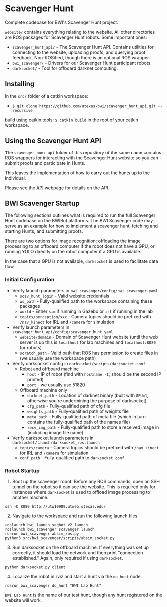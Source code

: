 # Scavenger Hunt

Complete codebase for BWI's Scavenger Hunt project.

`website/` contains everything relating to the website. All other directories
are ROS packages for Scavenger Hunt robots. Some important ones:

* `scavenger_hunt_api/` - The Scavenger Hunt API. Contains utilities for connecting
to the website, uploading proofs, and querying proof feedback. Non-ROSified,
though there is an optional ROS wrapper.
* `bwi_scavenger/` - Drivers for our Scavenger Hunt participant robots.
* `darksocket/` - Tool for offboard darknet computing.

## Installing

In the `src/` folder of a catkin workspace:

* `$ git clone https://github.com/utexas-bwi/scavenger_hunt_api.git --recursive` 

build using catkin tools; `$ catkin build` in the root of your catkin workspace.

## Using the Scavenger Hunt API 
The `scavenger_hunt_api` folder of this repository of the same name contains ROS wrappers for interacting with 
the Scavenger Hunt website so you can submit proofs and participate in Hunts. 

This leaves the implementation of how to carry out the hunts up to the individual.

Please see the [API](https://scavenger-hunt.cs.utexas.edu/public_html/api.php) webpage for details on the API.

## BWI Scavenger Startup

The following sections outlines what is required to run the full Scavenger Hunt codebase on the BWIBot platforms. 
The BWI Scavenger code may serve as an example for how to implement a scavenger hunt, fetching and starting Hunts, and submitting proofs.

There are two options for image recognition: offloading the image processing to an offboard computer if the robot does 
not have a GPU, or running YOLO directly on the robot computer if a GPU is available. 

In the case that a GPU is not available, `darksocket` is used to facilitate data flow.

### Initial Configuration

* Verify launch parameters in `bwi_scavenger/config/bwi_scavenger.yaml`
  * `scav_hunt_login` - Valid website credentials
  * `ws_path` - Fully-qualified path to the workspace containing these packages
  * `world` - Either `sim` if running in Gazebo or `irl` if running in the lab
  * `topics/perception/xxx` - Camera topics should be prefixed with `/nav_kinect` for IRL and `/camera` for simulation
* Verify launch parameters in `scavenger_hunt_api/config/scavenger_hunt.yaml`
  * `website/domain` - Domain of Scavenger Hunt website (until the web server is
    up this is `localhost` for lab machines and `localhost:8080` for robots)
  * `scratch_path` - Valid path that ROS has permission to create files in
    (we usually use the workspace path)
* Verify darksocket config in `darksocket/scripts/darksocket.conf`
  * Robot and offboard machine
    * `host` - IP of robot (find with `hostname -I`; should be the second IP printed)
    * `port` - we usually use 51820
  * Offboard machine only
    * `darknet_path` - Location of darknet binary (built with `GPU=1`, otherwise you're undermining the purpose of darksocket)
    * `cfg_path` - Fully-qualified path of cfg file
    * `weights_path` - Fully-qualified path of weights file
    * `meta_path` - Fully-qualified path of meta file (which in turn contains the fully-qualified path of the names file)
    * `recv_img_path` - Fully-qualified path to store a received image in (including image file name)
* Verify darksocket launch parameters in `darksocket/launch/darksocket_ros.launch`
  * `topics/camera` - Camera topics should be prefixed with `/nav_kinect` for IRL and `/camera` for simulation
  * `conf_path` - Fully-qualified path to `darksocket.conf`


### Robot Startup

1. Boot up the scavenger robot. Before any ROS
commands, open an SSH tunnel on the robot so it can see the website. This is required only for instances where `darksocket` is used to offload image processing to another machine.

```
ssh -D 8080 http://utw10989.utweb.utexas.edu/
```

2. Navigate to the workspace and run the following launch files.

```
roslaunch bwi_launch segbot_v2.launch
roslaunch bwi_scavenger scavenger.launch
rosrun bwi_scavenger absim_ros.py
python3 src/bwi_scavenger/scripts/absim_socket.py
```

3. Run darksocket on the offboard machine. If everything was set up correctly, it should load the network and then print "connection established." Again, only required if using `darksocket`.

```
python darksocket.py client
```

4. Localize the robot in rviz and start a hunt via the `do_hunt` node.

```
rosrun bwi_scavenger do_hunt "BWI Lab Hunt"
```

`BWI Lab Hunt` is the name of our test hunt, though any hunt registered on the
website will work.
